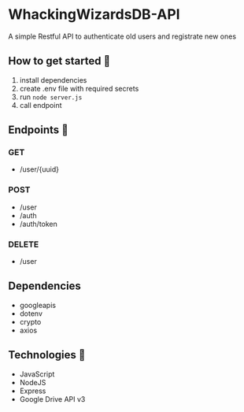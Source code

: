# WhackingWizardsDB-API
A simple Restful API to authenticate old users and registrate new ones

## How to get started 🚀
1. install dependencies
2. create .env file with required secrets
3. run <code>node server.js</code>
4. call endpoint

## Endpoints 🏁
### GET
- /user/{uuid}

### POST
- /user
- /auth
- /auth/token

### DELETE
- /user

## Dependencies
- googleapis
- dotenv
- crypto
- axios

## Technologies 👾
- JavaScript
- NodeJS
- Express
- Google Drive API v3
